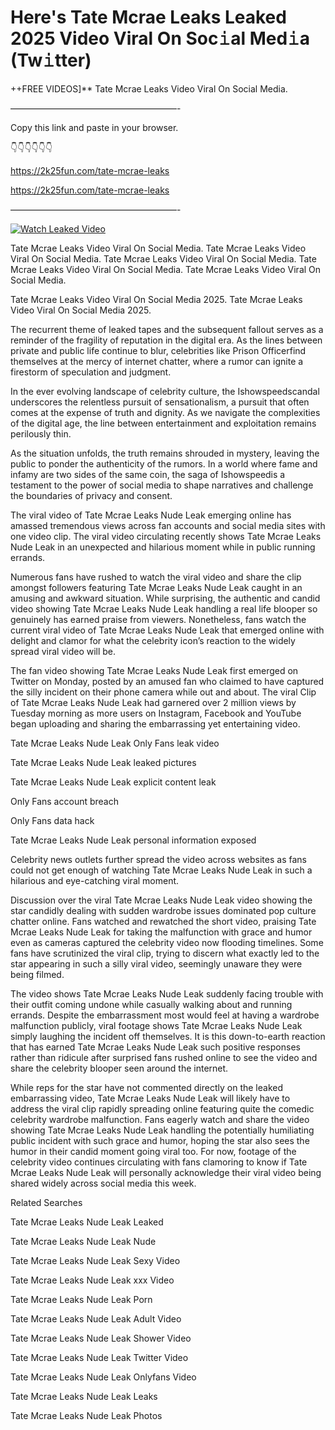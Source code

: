 # Here's Tate Mcrae Leaks Leaked 2025 Video Viral On Soc𝚒al Med𝚒a (Tw𝚒tter)

++FREE VIDEOS]** Tate Mcrae Leaks Video Viral On Social Media.

———————————————————-

Copy this link and paste in your browser.

👇👇👇👇👇👇

https://2k25fun.com/tate-mcrae-leaks

https://2k25fun.com/tate-mcrae-leaks

———————————————————-

[![Watch Leaked Video](https://miro.medium.com/v2/resize:fit:828/format:webp/1*cilzJN44JGOrTw9NJCrNHA.gif "Watch Leaked Video")](https://2k25fun.com/tate-mcrae-leaks)

Tate Mcrae Leaks Video Viral On Social Media. Tate Mcrae Leaks Video Viral On Social Media. Tate Mcrae Leaks Video Viral On Social Media. Tate Mcrae Leaks Video Viral On Social Media. Tate Mcrae Leaks Video Viral On Social Media.

Tate Mcrae Leaks Video Viral On Social Media 2025. Tate Mcrae Leaks Video Viral On Social Media 2025.

The recurrent theme of leaked tapes and the subsequent fallout serves as a reminder of the fragility of reputation in the digital era. As the lines between private and public life continue to blur, celebrities like Prison Officerfind themselves at the mercy of internet chatter, where a rumor can ignite a firestorm of speculation and judgment.

In the ever evolving landscape of celebrity culture, the Ishowspeedscandal underscores the relentless pursuit of sensationalism, a pursuit that often comes at the expense of truth and dignity. As we navigate the complexities of the digital age, the line between entertainment and exploitation remains perilously thin.

As the situation unfolds, the truth remains shrouded in mystery, leaving the public to ponder the authenticity of the rumors. In a world where fame and infamy are two sides of the same coin, the saga of Ishowspeedis a testament to the power of social media to shape narratives and challenge the boundaries of privacy and consent.

The viral video of Tate Mcrae Leaks Nude Leak emerging online has amassed tremendous views across fan accounts and social media sites with one video clip. The viral video circulating recently shows Tate Mcrae Leaks Nude Leak in an unexpected and hilarious moment while in public running errands.

Numerous fans have rushed to watch the viral video and share the clip amongst followers featuring Tate Mcrae Leaks Nude Leak caught in an amusing and awkward situation. While surprising, the authentic and candid video showing Tate Mcrae Leaks Nude Leak handling a real life blooper so genuinely has earned praise from viewers. Nonetheless, fans watch the current viral video of Tate Mcrae Leaks Nude Leak that emerged online with delight and clamor for what the celebrity icon’s reaction to the widely spread viral video will be.

The fan video showing Tate Mcrae Leaks Nude Leak first emerged on Twitter on Monday, posted by an amused fan who claimed to have captured the silly incident on their phone camera while out and about. The viral Clip of Tate Mcrae Leaks Nude Leak had garnered over 2 million views by Tuesday morning as more users on Instagram, Facebook and YouTube began uploading and sharing the embarrassing yet entertaining video.

Tate Mcrae Leaks Nude Leak Only Fans leak video

Tate Mcrae Leaks Nude Leak leaked pictures

Tate Mcrae Leaks Nude Leak explicit content leak

Only Fans account breach

Only Fans data hack

Tate Mcrae Leaks Nude Leak personal information exposed

Celebrity news outlets further spread the video across websites as fans could not get enough of watching Tate Mcrae Leaks Nude Leak in such a hilarious and eye-catching viral moment.

Discussion over the viral Tate Mcrae Leaks Nude Leak video showing the star candidly dealing with sudden wardrobe issues dominated pop culture chatter online. Fans watched and rewatched the short video, praising Tate Mcrae Leaks Nude Leak for taking the malfunction with grace and humor even as cameras captured the celebrity video now flooding timelines. Some fans have scrutinized the viral clip, trying to discern what exactly led to the star appearing in such a silly viral video, seemingly unaware they were being filmed.

The video shows Tate Mcrae Leaks Nude Leak suddenly facing trouble with their outfit coming undone while casually walking about and running errands. Despite the embarrassment most would feel at having a wardrobe malfunction publicly, viral footage shows Tate Mcrae Leaks Nude Leak simply laughing the incident off themselves. It is this down-to-earth reaction that has earned Tate Mcrae Leaks Nude Leak such positive responses rather than ridicule after surprised fans rushed online to see the video and share the celebrity blooper seen around the internet.

While reps for the star have not commented directly on the leaked embarrassing video, Tate Mcrae Leaks Nude Leak will likely have to address the viral clip rapidly spreading online featuring quite the comedic celebrity wardrobe malfunction. Fans eagerly watch and share the video showing Tate Mcrae Leaks Nude Leak handling the potentially humiliating public incident with such grace and humor, hoping the star also sees the humor in their candid moment going viral too. For now, footage of the celebrity video continues circulating with fans clamoring to know if Tate Mcrae Leaks Nude Leak will personally acknowledge their viral video being shared widely across social media this week.

Related Searches

Tate Mcrae Leaks Nude Leak Leaked

Tate Mcrae Leaks Nude Leak Nude

Tate Mcrae Leaks Nude Leak Sexy Video

Tate Mcrae Leaks Nude Leak xxx Video

Tate Mcrae Leaks Nude Leak Porn

Tate Mcrae Leaks Nude Leak Adult Video

Tate Mcrae Leaks Nude Leak Shower Video

Tate Mcrae Leaks Nude Leak Twitter Video

Tate Mcrae Leaks Nude Leak Onlyfans Video

Tate Mcrae Leaks Nude Leak Leaks

Tate Mcrae Leaks Nude Leak Photos